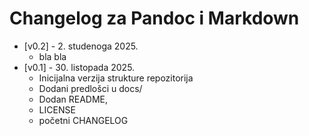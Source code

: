# Changelog za Pandoc i Markdown
 - [v0.2] - 2. studenoga 2025.
     - bla bla 
 - [v0.1] - 30. listopada 2025.
   -  Inicijalna verzija strukture repozitorija
   -  Dodani predlošci u docs/
   -  Dodan README,
   -  LICENSE
   -  početni CHANGELOG
